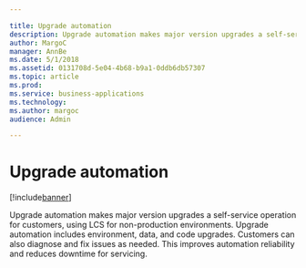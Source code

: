 ```yaml
---

title: Upgrade automation
description: Upgrade automation makes major version upgrades a self-service operation for customers, using LCS for non-production environments.
author: MargoC
manager: AnnBe
ms.date: 5/1/2018
ms.assetid: 0131708d-5e04-4b68-b9a1-0ddb6db57307
ms.topic: article
ms.prod: 
ms.service: business-applications
ms.technology: 
ms.author: margoc
audience: Admin

---
```

#  Upgrade automation




[!include[banner](../../../includes/banner.md)]

Upgrade automation makes major version upgrades a self-service operation for
customers, using LCS for non-production environments. Upgrade automation
includes environment, data, and code upgrades. Customers can also diagnose and
fix issues as needed. This improves automation reliability and reduces downtime
for servicing.
